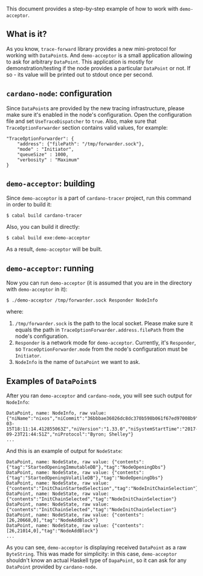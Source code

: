 This document provides a step-by-step example of how to work with `demo-acceptor`.

## What is it?

As you know, `trace-forward` library provides a new mini-protocol for working with `DataPoint`s. And `demo-acceptor` is a small application allowing to ask for arbitrary `DataPoint`. This application is mostly for demonstration/testing if the node provides a particular `DataPoint` or not. If so - its value will be printed out to stdout once per second.

## `cardano-node`: configuration

Since `DataPoint`s are provided by the new tracing infrastructure, please make sure it's enabled in the node's configuration. Open the configuration file and set `UseTraceDispatcher` to `true`. Also, make sure that `TraceOptionForwarder` section contains valid values, for example:

```
"TraceOptionForwarder": {
    "address": {"filePath": "/tmp/forwarder.sock"},
    "mode" : "Initiator",
    "queueSize" : 1000,
    "verbosity" : "Maximum"
}
```

## `demo-acceptor`: building

Since `demo-acceptor` is a part of `cardano-tracer` project, run this command in order to build it:

```
$ cabal build cardano-tracer
```

Also, you can build it directly:

```
$ cabal build exe:demo-acceptor
```

As a result, `demo-acceptor` will be built.

## `demo-acceptor`: running

Now you can run `demo-acceptor` (it is assumed that you are in the directory with `demo-acceptor` in it):

```
$ ./demo-acceptor /tmp/forwarder.sock Responder NodeInfo
```

where:

1. `/tmp/forwarder.sock` is the path to the local socket. Please make sure it equals the path in `TraceOptionForwarder.address.filePath` from the node's configuration.
2. `Responder` is a network mode for `demo-acceptor`. Currently, it's `Responder`, so `TraceOptionForwarder.mode` from the node's configuration must be `Initiator`.
3. `NodeInfo` is the name of `DataPoint` we want to ask.

## Examples of `DataPoint`s

After you ran `demo-acceptor` and `cardano-node`, you will see such output for `NodeInfo`:

```
DataPoint, name: NodeInfo, raw value: {"niName":"nixos","niCommit":"36bbbae36026dc8dc370b598b061f67ed97008b9","niStartTime":"2022-03-15T18:11:14.412855063Z","niVersion":"1.33.0","niSystemStartTime":"2017-09-23T21:44:51Z","niProtocol":"Byron; Shelley"}
...
``` 

And this is an example of output for `NodeState`:

```
DataPoint, name: NodeState, raw value: {"contents":{"tag":"StartedOpeningImmutableDB"},"tag":"NodeOpeningDbs"}
DataPoint, name: NodeState, raw value: {"contents":{"tag":"StartedOpeningVolatileDB"},"tag":"NodeOpeningDbs"}
DataPoint, name: NodeState, raw value: {"contents":"InitChainStartedSelection","tag":"NodeInitChainSelection"}
DataPoint, name: NodeState, raw value: {"contents":"InitChainSelected","tag":"NodeInitChainSelection"}
DataPoint, name: NodeState, raw value: {"contents":"InitChainSelected","tag":"NodeInitChainSelection"}
DataPoint, name: NodeState, raw value: {"contents":[26,20668,0],"tag":"NodeAddBlock"}
DataPoint, name: NodeState, raw value: {"contents":[26,21014,0],"tag":"NodeAddBlock"}
...
```

As you can see, `demo-acceptor` is displaying received `DataPoint` as a raw `ByteString`. This was made for simplicity: in this case, `demo-acceptor` shouldn't know an actual Haskell type of `DapaPoint`, so it can ask for any `DataPoint` provided by `cardano-node`.